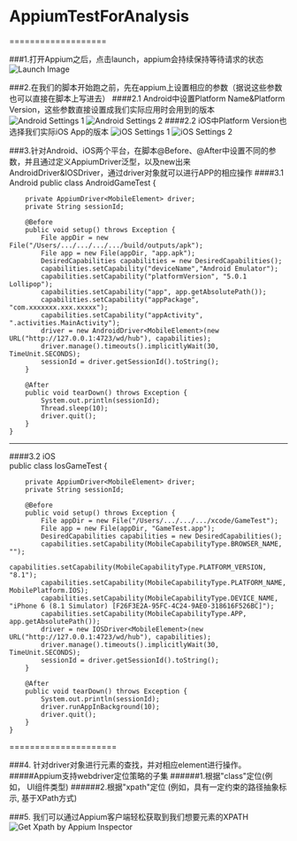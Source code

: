 # AppiumTestForAnalysis
===================

###1.打开Appium之后，点击launch，appium会持续保持等待请求的状态
![Launch Image](./images/launch.jpg)

###2.在我们的脚本开始跑之前，先在appium上设置相应的参数（据说这些参数也可以直接在脚本上写进去）
####2.1 Android中设置Platform Name&Platform Version，这些参数直接设置成我们实际应用时会用到的版本
![Android Settings 1](./images/androidsettings1.jpg)
![Android Settings 2](./images/androidsettings2.jpg)
####2.2 iOS中Platform Version也选择我们实际iOS App的版本
![iOS Settings 1](./images/iossettings1.jpg)
![iOS Settings 2](./images/iossettings2.jpg)

###3.针对Android、iOS两个平台，在脚本@Before、@After中设置不同的参数，并且通过定义AppiumDriver<MobileElement>泛型，以及new出来AndroidDriver<MobileElement>&IOSDriver<MobileElement>，通过driver对象就可以进行APP的相应操作
####3.1 Android
    public class AndroidGameTest {

        private AppiumDriver<MobileElement> driver;
        private String sessionId;

        @Before
        public void setup() throws Exception {
            File appDir = new File("/Users/.../.../.../.../build/outputs/apk");
            File app = new File(appDir, "app.apk");
            DesiredCapabilities capabilities = new DesiredCapabilities();
            capabilities.setCapability("deviceName","Android Emulator");
            capabilities.setCapability("platformVersion", "5.0.1 Lollipop");
            capabilities.setCapability("app", app.getAbsolutePath());
            capabilities.setCapability("appPackage", "com.xxxxxxx.xxx.xxxxx");
            capabilities.setCapability("appActivity", ".activities.MainActivity");
            driver = new AndroidDriver<MobileElement>(new URL("http://127.0.0.1:4723/wd/hub"), capabilities);
            driver.manage().timeouts().implicitlyWait(30, TimeUnit.SECONDS);
            sessionId = driver.getSessionId().toString();
        }

        @After
        public void tearDown() throws Exception {
            System.out.println(sessionId);
            Thread.sleep(10);
            driver.quit();
        }
    }
----------------------
####3.2 iOS  
    public class IosGameTest {

    	private AppiumDriver<MobileElement> driver;
    	private String sessionId;

    	@Before
    	public void setup() throws Exception {
        	File appDir = new File("/Users/.../.../.../xcode/GameTest");
        	File app = new File(appDir, "GameTest.app");
        	DesiredCapabilities capabilities = new DesiredCapabilities();
        	capabilities.setCapability(MobileCapabilityType.BROWSER_NAME, "");
        	capabilities.setCapability(MobileCapabilityType.PLATFORM_VERSION, "8.1");
        	capabilities.setCapability(MobileCapabilityType.PLATFORM_NAME, MobilePlatform.IOS);
        	capabilities.setCapability(MobileCapabilityType.DEVICE_NAME, "iPhone 6 (8.1 Simulator) [F26F3E2A-95FC-4C24-9AE0-318616F526BC]");
        	capabilities.setCapability(MobileCapabilityType.APP, app.getAbsolutePath());
        	driver = new IOSDriver<MobileElement>(new URL("http://127.0.0.1:4723/wd/hub"), capabilities);
        	driver.manage().timeouts().implicitlyWait(30, TimeUnit.SECONDS);
        	sessionId = driver.getSessionId().toString();
    	}

    	@After
    	public void tearDown() throws Exception {
        	System.out.println(sessionId);
       		driver.runAppInBackground(10);
        	driver.quit();
    	}
    }
=====================

###4. 针对driver对象进行元素的查找，并对相应element进行操作。
#####Appium支持webdriver定位策略的子集
######1.根据"class"定位(例如， UI组件类型)
######2.根据"xpath"定位 (例如，具有一定约束的路径抽象标示, 基于XPath方式)

###5. 我们可以通过Appium客户端轻松获取到我们想要元素的XPATH
![Get Xpath by Appium Inspector](./images/getXpath.jpg)